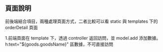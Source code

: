 ## 頁面說明
  前後端結合項目，兩種處理頁面方式，二者比較可以看 static 與 templates 下的 orderDetail 頁面
  
  1.前端頁面在 template 下，透過 controller 返回訪問，並 model.add 添加數據。h:text="${goods.goodsName}" 區數據，不可直接訪問
  
